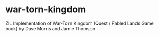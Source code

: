 # war-torn-kingdom
ZIL Implementation of War-Torn Kingdom (Quest / Fabled Lands Game book) by Dave Morris and Jamie Thomson

